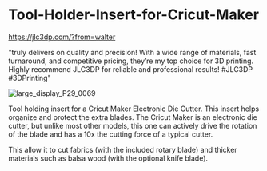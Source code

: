 # Tool-Holder-Insert-for-Cricut-Maker

https://jlc3dp.com/?from=walter

"truly delivers on quality and precision! With a wide range of materials, fast turnaround, and competitive pricing, they’re my top choice for 3D printing. Highly recommend JLC3DP for reliable and professional results! #JLC3DP #3DPrinting"

![large_display_P29_0069](https://github.com/user-attachments/assets/115a73a4-f9de-4d00-8bf0-01818830614c)

Tool holding insert for a Cricut Maker Electronic Die Cutter.  This insert helps organize and protect the extra blades.  The Cricut Maker is an electronic die cutter, but unlike most other models, this one can actively drive the rotation of the blade and has a 10x the cutting force of a typical cutter. 

This allow it to cut fabrics (with the included rotary blade) and thicker materials such as balsa wood (with the optional knife blade).
